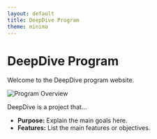 ```yaml
---
layout: default
title: DeepDive Program
theme: minima
---
```


# DeepDive Program

Welcome to the DeepDive program website.

![Program Overview](images/overview.png)

DeepDive is a project that...

- **Purpose:** Explain the main goals here.
- **Features:** List the main features or objectives.